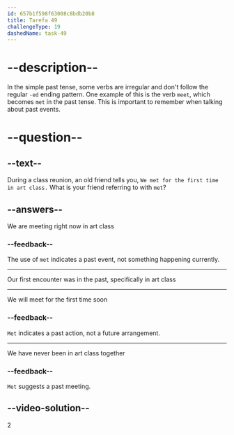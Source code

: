 ```yaml
---
id: 657b1f598f63008c8bdb20b8
title: Tarefa 49
challengeType: 19
dashedName: task-49
---
```


# --description--

In the simple past tense, some verbs are irregular and don't follow the regular `-ed` ending pattern. One example of this is the verb `meet`, which becomes `met` in the past tense. This is important to remember when talking about past events.

# --question--

## --text--

During a class reunion, an old friend tells you, `We met for the first time in art class.` What is your friend referring to with `met`?

## --answers--

We are meeting right now in art class

### --feedback--

The use of `met` indicates a past event, not something happening currently.

---

Our first encounter was in the past, specifically in art class

---

We will meet for the first time soon

### --feedback--

`Met` indicates a past action, not a future arrangement.

---

We have never been in art class together

### --feedback--

`Met` suggests a past meeting.

## --video-solution--

2
